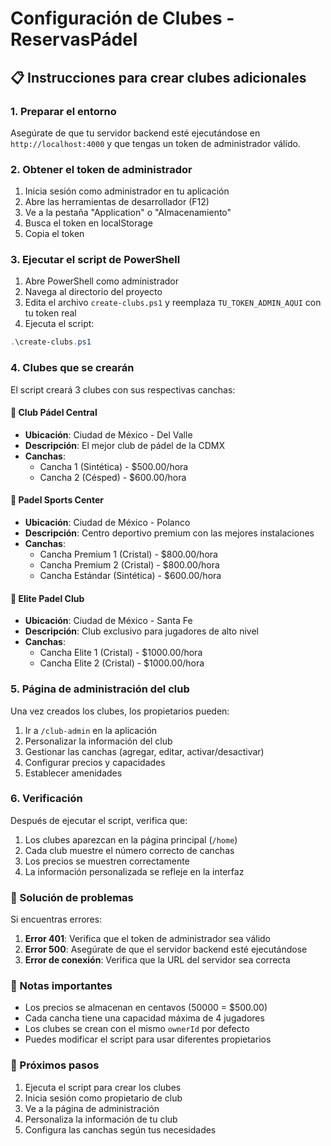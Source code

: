 # Configuración de Clubes - ReservasPádel

## 📋 Instrucciones para crear clubes adicionales

### 1. Preparar el entorno

Asegúrate de que tu servidor backend esté ejecutándose en `http://localhost:4000` y que tengas un token de administrador válido.

### 2. Obtener el token de administrador

1. Inicia sesión como administrador en tu aplicación
2. Abre las herramientas de desarrollador (F12)
3. Ve a la pestaña "Application" o "Almacenamiento"
4. Busca el token en localStorage
5. Copia el token

### 3. Ejecutar el script de PowerShell

1. Abre PowerShell como administrador
2. Navega al directorio del proyecto
3. Edita el archivo `create-clubs.ps1` y reemplaza `TU_TOKEN_ADMIN_AQUI` con tu token real
4. Ejecuta el script:

```powershell
.\create-clubs.ps1
```

### 4. Clubes que se crearán

El script creará 3 clubes con sus respectivas canchas:

#### 🏢 Club Pádel Central
- **Ubicación**: Ciudad de México - Del Valle
- **Descripción**: El mejor club de pádel de la CDMX
- **Canchas**:
  - Cancha 1 (Sintética) - $500.00/hora
  - Cancha 2 (Césped) - $600.00/hora

#### 🏢 Padel Sports Center
- **Ubicación**: Ciudad de México - Polanco
- **Descripción**: Centro deportivo premium con las mejores instalaciones
- **Canchas**:
  - Cancha Premium 1 (Cristal) - $800.00/hora
  - Cancha Premium 2 (Cristal) - $800.00/hora
  - Cancha Estándar (Sintética) - $600.00/hora

#### 🏢 Elite Padel Club
- **Ubicación**: Ciudad de México - Santa Fe
- **Descripción**: Club exclusivo para jugadores de alto nivel
- **Canchas**:
  - Cancha Elite 1 (Cristal) - $1000.00/hora
  - Cancha Elite 2 (Cristal) - $1000.00/hora

### 5. Página de administración del club

Una vez creados los clubes, los propietarios pueden:

1. Ir a `/club-admin` en la aplicación
2. Personalizar la información del club
3. Gestionar las canchas (agregar, editar, activar/desactivar)
4. Configurar precios y capacidades
5. Establecer amenidades

### 6. Verificación

Después de ejecutar el script, verifica que:

1. Los clubes aparezcan en la página principal (`/home`)
2. Cada club muestre el número correcto de canchas
3. Los precios se muestren correctamente
4. La información personalizada se refleje en la interfaz

### 🔧 Solución de problemas

Si encuentras errores:

1. **Error 401**: Verifica que el token de administrador sea válido
2. **Error 500**: Asegúrate de que el servidor backend esté ejecutándose
3. **Error de conexión**: Verifica que la URL del servidor sea correcta

### 📝 Notas importantes

- Los precios se almacenan en centavos (50000 = $500.00)
- Cada cancha tiene una capacidad máxima de 4 jugadores
- Los clubes se crean con el mismo `ownerId` por defecto
- Puedes modificar el script para usar diferentes propietarios

### 🚀 Próximos pasos

1. Ejecuta el script para crear los clubes
2. Inicia sesión como propietario de club
3. Ve a la página de administración
4. Personaliza la información de tu club
5. Configura las canchas según tus necesidades

